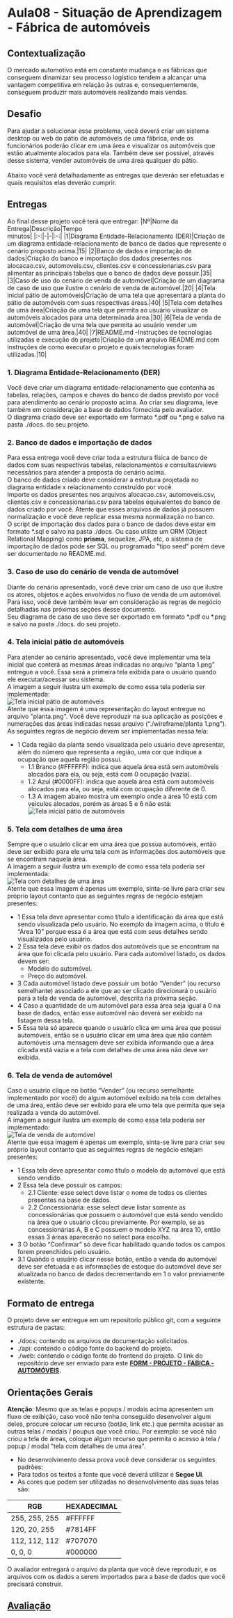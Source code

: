 # Aula08 - Situação de Aprendizagem - Fábrica de automóveis

## Contextualização
O mercado automotivo está em constante mudança e as fábricas que conseguem dinamizar seu processo logístico tendem a alcançar uma vantagem competitiva em relação às outras e, consequentemente, conseguem produzir mais automóveis realizando mais vendas.

## Desafio
Para ajudar a solucionar esse problema, você deverá criar um sistema desktop ou web do pátio de automóveis de uma fábrica, onde os funcionários poderão clicar em uma área e visualizar os automóveis que estão atualmente alocados para ela. Também deve ser possível, através desse sistema, vender automóveis de uma área qualquer do pátio.<br><br>Abaixo você verá detalhadamente as entregas que deverão ser efetuadas e quais requisitos elas deverão cumprir.

## Entregas
Ao final desse projeto você terá que entregar:
|Nº|Nome da Entrega|Descrição|Tempo<br>minutos|
|:-:|-|-|:-:|
|1|Diagrama Entidade-Relacionamento (DER)|Criação de um diagrama entidade-relacionamento de banco de dados que represente o cenário proposto acima.|15|
|2|Banco de dados e importação de dados|Criação do banco e importação dos dados presentes nos alocacao.csv, automoveis.csv, clientes.csv e concessionarias.csv para alimentar as principais tabelas que o banco de dados deve possuir.|35|
|3|Caso de uso do cenário de venda de automóvel|Criação de um diagrama de caso de  uso que ilustre o cenário de venda de automóvel.|20|
|4|Tela inicial pátio de automóveis|Criação de uma tela que apresentará a planta do pátio de automóveis com suas respectivas áreas.|40|
|5|Tela com detalhes de uma área|Criação de uma tela que permita ao usuário visualizar os automóveis alocados para uma determinada área.|30|
|6|Tela de venda de automóvel|Criação de uma tela que permita ao usuário vender um automóvel de uma área.|40|
|7|README.md -Instruções de tecnologias utilizadas e execução do projeto|Criação de um arquivo README.md com instruções de como executar o projeto e quais tecnologias foram utilizadas.|10|

### 1. Diagrama Entidade-Relacionamento (DER)
Você deve criar um diagrama entidade-relacionamento que contenha as tabelas, relações, campos e chaves do banco de dados previsto por você para atendimento ao cenário proposto acima. Ao criar seu diagrama, leve também em consideração a base de dados fornecida pelo avaliador.<br>O diagrama criado deve ser exportado em formato *.pdf ou *.png e salvo na pasta ./docs. do seu projeto.

### 2. Banco de dados e importação de dados
Para essa entrega você deve criar toda a estrutura física de banco de dados com suas respectivas tabelas, relacionamentos e consultas/views necessários para atender a proposta do cenário acima.<br>O banco de dados criado deve considerar a estrutura projetada no diagrama entidade x relacionamento construído por você.<br>Importe os dados presentes nos arquivos alocacao.csv, automoveis.csv, clientes.csv e
concessionarias.csv para tabelas equivalentes do banco de dados criado por você. Atente que esses arquivos de dados já possuem normalização e você deve replicar essa mesma normalização no banco.<br>O script de importação dos dados para o banco de dados deve estar em formato *.sql e salvo na pasta ./docs. Ou caso utilize um ORM (Object Relational Mapping) como **prisma**, sequelize, JPA, etc, o sistema de importação de dados pode ser SQL ou programado "tipo seed" porém deve ser documentado no README.md.

### 3. Caso de uso do cenário de venda de automóvel
Diante do cenário apresentado, você deve criar um caso de uso que ilustre os atores, objetos e ações envolvidos no fluxo de venda de um automóvel.<br> Para isso, você deve também levar em consideração as regras de negócio detalhadas nas próximas
seções desse documento.<br>Seu diagrama de caso de uso deve ser exportado em formato *.pdf ou *.png e salvo na pasta ./docs. do seu projeto.

### 4. Tela inicial pátio de automóveis
Para atender ao cenário apresentado, você deve implementar uma tela inicial que conterá as mesmas áreas indicadas no arquivo “planta 1.png” entregue a você. Essa será a primeira tela exibida para o usuário quando ele executar/acessar seu sistema.
<br>A imagem a seguir ilustra um exemplo de como essa tela poderia ser implementada:
<br>![Tela inicial pátio de automóveis](./wireframes/planta.png)<br>
Atente que essa imagem é uma representação do layout entregue no arquivo "planta.png". Você deve reproduzir na sua aplicação as posições e numerações das áreas indicadas nesse arquivo (“./wireframe/planta 1.png”). As seguintes regras de negócio devem ser implementadas nessa tela:<br>
- 1 Cada região da planta sendo visualizada pelo usuário deve apresentar, além do número que representa a região, uma cor que indique a ocupação que aquela região possui.
    - 1.1 Branco (#FFFFFF): indica que aquela área está sem automóveis alocados para ela, ou seja, está com 0 ocupação (vazia).
    - 1.2 Azul (#0000FF): indica que aquela área está com automóveis alocados para ela, ou seja, está com ocupação diferente de 0.
    - 1.3 A imagem abaixo mostra um exemplo onde a área 10 está com veículos alocados, porém as áreas 5 e 6 não está:
<br>![Tela inicial pátio de automóveis](./wireframes/planta_ocupada.png)<br>

### 5. Tela com detalhes de uma área
Sempre que o usuário clicar em uma área que possua automóveis, então deve ser exibido para ele uma tela com as informações dos automóveis que se encontram naquela área.<br>A imagem a seguir ilustra um exemplo de como essa tela poderia ser implementada:<br>![Tela com detalhes de uma área](./wireframes/wireframe1.png)<br>
Atente que essa imagem é apenas um exemplo, sinta-se livre para criar seu próprio layout contanto que as seguintes regras de negócio estejam presentes:
- 1 Essa tela deve apresentar como título a identificação da área que está sendo visualizada pelo usuário. No exemplo da imagem acima, o título é “Área 10” porque essa é a área que está com seus detalhes sendo visualizados pelo usuário.
- 2 Essa tela deve exibir os dados dos automóveis que se encontram na área que foi clicada pelo usuário. Para cada automóvel listado, os dados devem ser:
    - Modelo do automóvel.
    - Preço do automóvel.
- 3 Cada automóvel listado deve possuir um botão “Vender” (ou recurso semelhante) associado a ele que ao ser clicado direcionará o usuário para a tela de venda de automóvel, descrita na próxima seção.
- 4 Caso a quantidade de um automóvel para essa área seja igual a 0 na base de dados, então esse automóvel não deverá ser exibido na listagem dessa tela.
- 5 Essa tela só aparece quando o usuário clica em uma área que possui automóveis, então se o usuário clicar em uma área que não contém automóveis uma mensagem deve ser exibida informando que a área clicada está vazia e a tela com detalhes de uma área não deve ser exibida.

### 6. Tela de venda de automóvel
Caso o usuário clique no botão “Vender” (ou recurso semelhante implementado por você) de algum automóvel exibido na tela com detalhes de uma área, então deve ser exibido para ele uma tela que permita que seja realizada a venda do automóvel.<br>
A imagem a seguir ilustra um exemplo de como essa tela poderia ser implementado:
<br>![Tela de venda de automóvel](./wireframes/wireframe2.png)<br>
Atente que essa imagem é apenas um exemplo, sinta-se livre para criar seu próprio layout contanto que as seguintes regras de negócio estejam presentes:
- 1 Essa tela deve apresentar como título o modelo do automóvel que está sendo vendido.
- 2 Essa tela deve possuir os campos:
    - 2.1 Cliente: esse select deve listar o nome de todos os clientes presentes na base de dados.
    - 2.2 Concessionária: esse select deve listar somente as concessionárias que possuem o automóvel que está sendo vendido na área que o usuário clicou previamente. Por exemplo, se as concessionárias A, B e C possuem o modelo XYZ na área 10, então essas 3 áreas aparecerão no select para escolha.
- 3 O botão “Confirmar” só deve ficar habilitado quando todos os campos forem preenchidos pelo usuário.
- 3.1 Quando o usuário clicar nesse botão, então a venda do automóvel deve ser efetuada e as informações de estoque do automóvel deve ser atualizada no banco de dados decrementando em 1 o valor previamente existente.

## Formato de entrega
O projeto deve ser entregue em um repositorio público git, com a seguinte estrutura de pastas:
- ./docs: contendo os arquivos de documentação solicitados.
- ./api: contendo o código fonte do backend do projeto.
- ./web: contendo o código fonte do frontend do projeto.
O link do repositório deve ser enviado para este **[FORM - PROJETO - FABICA - AUTOMÓVEIS](https://forms.gle/RzjqXzqZ3STjGv5K6).**

## Orientações Gerais
**Atenção**: Mesmo que as telas e popups / modais acima apresentem um fluxo de exibição, caso você não tenha conseguido desenvolver algum deles, procure colocar um recurso (botão, link etc.) que permita acessar as outras telas / modais / poupus que você criou. Por exemplo: se você não criou a tela de áreas, coloque algum recurso que permita o acesso à tela / popup / modal "tela com detalhes de uma área".
- No desenvolvimento dessa prova você deve considerar os seguintes padrões:
- Para todos os textos a fonte que você deverá utilizar é **Segoe UI**.
- As cores que podem ser utilizadas no desenvolvimento das suas telas são:

|RGB|HEXADECIMAL|
|-|-|
|255, 255, 255|#FFFFFF|
|120, 20, 255|#7814FF||
|112, 112, 112|#707070|
|0, 0, 0|#000000|

O avaliador entregará o arquivo da planta que você deve reproduzir, e os arquivos com os dados a serem importados para a base de dados que você precisará construir.

## [Avaliação](./avaliacao.md)


